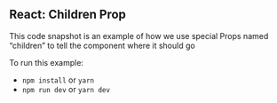 ## React: Children Prop ##

This code snapshot is an example of how we use special Props named “children” to tell the component where it should go

To run this example:

- `npm install` or `yarn`
- `npm run dev` or `yarn dev`
